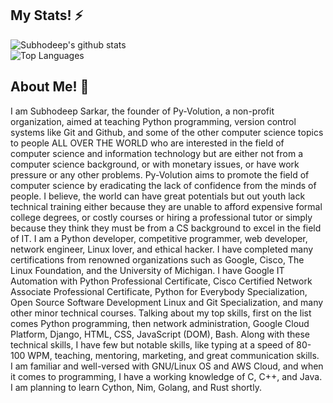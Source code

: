 ## My Stats! ⚡

![Subhodeep's github stats](https://github-readme-stats.vercel.app/api?username=H4CK3RD33P&show_icons=true&bg_color=30,046e65,043003&theme=merko)\
![Top Languages](https://github-readme-stats.vercel.app/api/top-langs/?username=H4CK3RD33P&theme=tokyonight&layout=compact&&bg_color=0,140b33,940000)

## About Me! 💬

I am Subhodeep Sarkar, the founder of Py-Volution, a non-profit organization, aimed at teaching Python programming, version control systems like Git and Github, and some of the other computer science topics to people ALL OVER THE WORLD who are interested in the field of computer science and information technology but are either not from a computer science background, or with monetary issues, or have work pressure or any other problems. Py-Volution aims to promote the field of computer science by eradicating the lack of confidence from the minds of people. I believe, the world can have great potentials but out youth lack technical training either because they are unable to afford expensive formal college degrees, or costly courses or hiring a professional tutor or simply because they think they must be from a CS background to excel in the field of IT.
I am a Python developer, competitive programmer, web developer, network engineer, Linux lover, and ethical hacker. I have completed many certifications from renowned organizations such as Google, Cisco, The Linux Foundation, and the University of Michigan. I have Google IT Automation with Python Professional Certificate, Cisco Certified Network Associate Professional Certificate, Python for Everybody Specialization, Open Source Software Development Linux and Git Specialization, and many other minor technical courses.
Talking about my top skills, first on the list comes Python programming, then network administration, Google Cloud Platform, Django, HTML, CSS, JavaScript (DOM), Bash. Along with these technical skills, I have few but notable skills, like typing at a speed of 80-100 WPM, teaching, mentoring, marketing, and great communication skills.  
I am familiar and well-versed with GNU/Linux OS and AWS Cloud, and when it comes to programming, I have a working knowledge of C, C++, and Java. I am planning to learn Cython, Nim, Golang, and Rust shortly.
<!--
**H4CK3RD33P/H4CK3RD33P** is a ✨ _special_ ✨ repository because its `README.md` (this file) appears on your GitHub profile.
Here are some ideas to get you started:

- 🔭 I’m currently working on ...
- 🌱 I’m currently learning ...
- 👯 I’m looking to collaborate on ...
- 🤔 I’m looking for help with ...
- 💬 Ask me about ...
- 📫 How to reach me: ...
- 😄 Pronouns: ...
- ⚡ Fun fact: ...
-->
